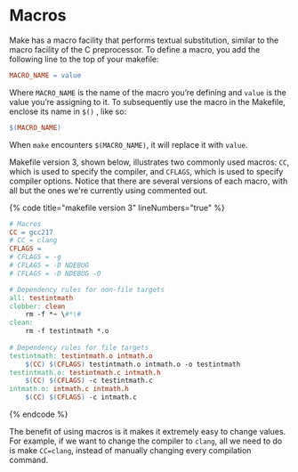 # Macros

Make has a macro facility that performs textual substitution, similar to the macro facility of the C preprocessor. To define a macro, you add the following line to the top of your makefile:

```makefile
MACRO_NAME = value
```

Where `MACRO_NAME` is the name of the macro you’re defining and `value` is the value you’re assigning to it. To subsequently use the macro in the Makefile, enclose its name in `$()` , like so:

```makefile
$(MACRO_NAME)
```

When `make` encounters `$(MACRO_NAME)`, it will replace it with `value`.

Makefile version 3, shown below, illustrates two commonly used macros: `CC`, which is used to specify the compiler, and `CFLAGS`, which is used to specify compiler options. Notice that there are several versions of each macro, with all but the ones we're currently using commented out.

{% code title="makefile version 3" lineNumbers="true" %}
```makefile
# Macros
CC = gcc217
# CC = clang
CFLAGS =
# CFLAGS = -g
# CFLAGS = -D NDEBUG
# CFLAGS = -D NDEBUG -O

# Dependency rules for non-file targets
all: testintmath
clobber: clean
    rm -f *~ \#*\#
clean:
    rm -f testintmath *.o
    
# Dependency rules for file targets
testintmath: testintmath.o intmath.o
    $(CC) $(CFLAGS) testintmath.o intmath.o -o testintmath
testintmath.o: testintmath.c intmath.h
    $(CC) $(CFLAGS) -c testintmath.c
intmath.o: intmath.c intmath.h
    $(CC) $(CFLAGS) -c intmath.c
```
{% endcode %}

The benefit of using macros is it makes it extremely easy to change values. For example, if we want to change the compiler to `clang`, all we need to do is make `CC=clang`, instead of manually changing every compilation command.
